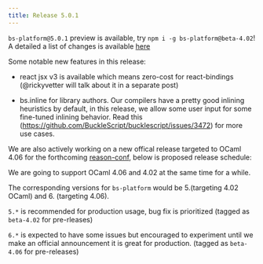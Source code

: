 ```yaml
---
title: Release 5.0.1
---
```


`bs-platform@5.0.1` preview is available, try `npm i -g bs-platform@beta-4.02`! A detailed a list of changes is available [here](https://github.com/BuckleScript/bucklescript/blob/master/Changes.md#501)

Some notable new features in this release:

- react jsx v3 is available which means zero-cost for react-bindings (@rickyvetter will talk about it in a separate post)

- bs.inline for library authors. Our compilers have a pretty good inlining heuristics by default, in this release, we allow some user input for some fine-tuned inlining behavior. Read this (https://github.com/BuckleScript/bucklescript/issues/3472) for more use cases.


We are also actively working on a new offical release targeted to OCaml 4.06 for the forthcoming [reason-conf](https://www.reason-conf.com/), below is proposed release schedule:

We are going to support OCaml 4.06 and 4.02 at the same time for a while.

The corresponding versions for `bs-platform` would be 5.(targeting 4.02 OCaml) and 6. (targeting 4.06).

`5.*` is recommended for production usage, bug fix is prioritized (tagged as `beta-4.02` for pre-rleases)

`6.*` is expected to have some issues but encouraged to experiment until we make an official announcement it is great for production. (tagged as `beta-4.06` for pre-releases)